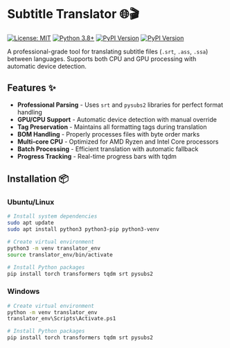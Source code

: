 # Subtitle Translator 🌐🎬

[![License: MIT](https://img.shields.io/badge/License-MIT-yellow.svg)](https://opensource.org/licenses/MIT)
[![Python 3.8+](https://img.shields.io/badge/python-3.8+-blue.svg)](https://www.python.org/downloads/)
[![PyPI Version](https://img.shields.io/pypi/v/srt?label=srt%20lib)](https://pypi.org/project/srt/)
[![PyPI Version](https://img.shields.io/pypi/v/pysubs2?label=pysubs2%20lib)](https://pypi.org/project/pysubs2/)

A professional-grade tool for translating subtitle files (`.srt`, `.ass`, `.ssa`) between languages. Supports both CPU and GPU processing with automatic device detection.

## Features ✨

- **Professional Parsing** - Uses `srt` and `pysubs2` libraries for perfect format handling
- **GPU/CPU Support** - Automatic device detection with manual override
- **Tag Preservation** - Maintains all formatting tags during translation
- **BOM Handling** - Properly processes files with byte order marks
- **Multi-core CPU** - Optimized for AMD Ryzen and Intel Core processors
- **Batch Processing** - Efficient translation with automatic fallback
- **Progress Tracking** - Real-time progress bars with tqdm

## Installation 📦

### Ubuntu/Linux
```bash
# Install system dependencies
sudo apt update
sudo apt install python3 python3-pip python3-venv

# Create virtual environment
python3 -m venv translator_env
source translator_env/bin/activate

# Install Python packages
pip install torch transformers tqdm srt pysubs2
```
### Windows
```bash
# Create virtual environment
python -m venv translator_env
translator_env\Scripts\Activate.ps1

# Install Python packages
pip install torch transformers tqdm srt pysubs2
```
